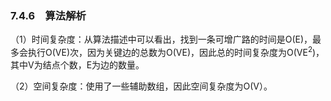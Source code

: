 ### 7.4.6　算法解析

（1）时间复杂度：从算法描述中可以看出，找到一条可增广路的时间是O(E)，最多会执行O(VE)次，因为关键边的总数为O(VE)，因此总的时间复杂度为O(VE<sup class="my_markdown">2</sup>)，其中V为结点个数，E为边的数量。

（2）空间复杂度：使用了一些辅助数组，因此空间复杂度为O(V）。

